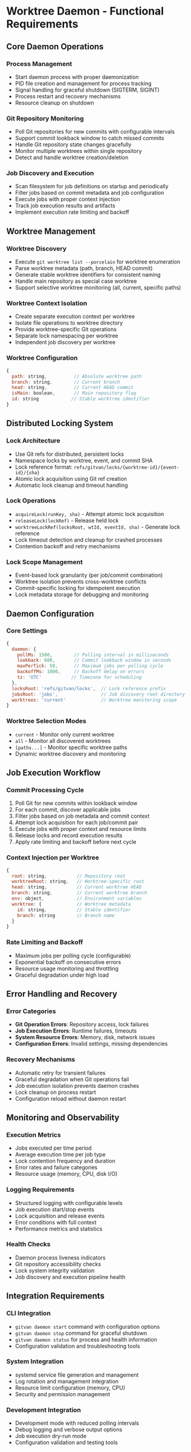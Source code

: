# Worktree Daemon - Functional Requirements

## Core Daemon Operations

### Process Management
- Start daemon process with proper daemonization
- PID file creation and management for process tracking
- Signal handling for graceful shutdown (SIGTERM, SIGINT)
- Process restart and recovery mechanisms
- Resource cleanup on shutdown

### Git Repository Monitoring
- Poll Git repositories for new commits with configurable intervals
- Support commit lookback window to catch missed commits
- Handle Git repository state changes gracefully
- Monitor multiple worktrees within single repository
- Detect and handle worktree creation/deletion

### Job Discovery and Execution
- Scan filesystem for job definitions on startup and periodically
- Filter jobs based on commit metadata and job configuration
- Execute jobs with proper context injection
- Track job execution results and artifacts
- Implement execution rate limiting and backoff

## Worktree Management

### Worktree Discovery
- Execute `git worktree list --porcelain` for worktree enumeration
- Parse worktree metadata (path, branch, HEAD commit)
- Generate stable worktree identifiers for consistent naming
- Handle main repository as special case worktree
- Support selective worktree monitoring (all, current, specific paths)

### Worktree Context Isolation
- Create separate execution context per worktree
- Isolate file operations to worktree directory
- Provide worktree-specific Git operations
- Separate lock namespacing per worktree
- Independent job discovery per worktree

### Worktree Configuration
```javascript
{
  path: string,          // Absolute worktree path
  branch: string,        // Current branch
  head: string,          // Current HEAD commit
  isMain: boolean,       // Main repository flag
  id: string            // Stable worktree identifier
}
```

## Distributed Locking System

### Lock Architecture
- Use Git refs for distributed, persistent locks
- Namespace locks by worktree, event, and commit SHA
- Lock reference format: `refs/gitvan/locks/{worktree-id}/{event-id}/{sha}`
- Atomic lock acquisition using Git ref creation
- Automatic lock cleanup and timeout handling

### Lock Operations
- `acquireLock(runKey, sha)` - Attempt atomic lock acquisition
- `releaseLock(lockRef)` - Release held lock
- `worktreeLockRef(locksRoot, wtId, eventId, sha)` - Generate lock reference
- Lock timeout detection and cleanup for crashed processes
- Contention backoff and retry mechanisms

### Lock Scope Management
- Event-based lock granularity (per job/commit combination)
- Worktree isolation prevents cross-worktree conflicts
- Commit-specific locking for idempotent execution
- Lock metadata storage for debugging and monitoring

## Daemon Configuration

### Core Settings
```javascript
{
  daemon: {
    pollMs: 1500,        // Polling interval in milliseconds
    lookback: 600,       // Commit lookback window in seconds
    maxPerTick: 50,      // Maximum jobs per polling cycle
    backoffMs: 1000,     // Backoff delay on errors
    tz: 'UTC'           // Timezone for scheduling
  },
  locksRoot: 'refs/gitvan/locks',  // Lock reference prefix
  jobsRoot: 'jobs',                // Job discovery root directory
  worktrees: 'current'             // Worktree monitoring scope
}
```

### Worktree Selection Modes
- `current` - Monitor only current worktree
- `all` - Monitor all discovered worktrees
- `[paths...]` - Monitor specific worktree paths
- Dynamic worktree discovery and monitoring

## Job Execution Workflow

### Commit Processing Cycle
1. Poll Git for new commits within lookback window
2. For each commit, discover applicable jobs
3. Filter jobs based on job metadata and commit context
4. Attempt lock acquisition for each job/commit pair
5. Execute jobs with proper context and resource limits
6. Release locks and record execution results
7. Apply rate limiting and backoff before next cycle

### Context Injection per Worktree
```javascript
{
  root: string,           // Repository root
  worktreeRoot: string,   // Worktree-specific root
  head: string,           // Current worktree HEAD
  branch: string,         // Current worktree branch
  env: object,            // Environment variables
  worktree: {             // Worktree metadata
    id: string,           // Stable identifier
    branch: string        // Branch name
  }
}
```

### Rate Limiting and Backoff
- Maximum jobs per polling cycle (configurable)
- Exponential backoff on consecutive errors
- Resource usage monitoring and throttling
- Graceful degradation under high load

## Error Handling and Recovery

### Error Categories
- **Git Operation Errors**: Repository access, lock failures
- **Job Execution Errors**: Runtime failures, timeouts
- **System Resource Errors**: Memory, disk, network issues
- **Configuration Errors**: Invalid settings, missing dependencies

### Recovery Mechanisms
- Automatic retry for transient failures
- Graceful degradation when Git operations fail
- Job execution isolation prevents daemon crashes
- Lock cleanup on process restart
- Configuration reload without daemon restart

## Monitoring and Observability

### Execution Metrics
- Jobs executed per time period
- Average execution time per job type
- Lock contention frequency and duration
- Error rates and failure categories
- Resource usage (memory, CPU, disk I/O)

### Logging Requirements
- Structured logging with configurable levels
- Job execution start/stop events
- Lock acquisition and release events
- Error conditions with full context
- Performance metrics and statistics

### Health Checks
- Daemon process liveness indicators
- Git repository accessibility checks
- Lock system integrity validation
- Job discovery and execution pipeline health

## Integration Requirements

### CLI Integration
- `gitvan daemon start` command with configuration options
- `gitvan daemon stop` command for graceful shutdown
- `gitvan daemon status` for process and health information
- Configuration validation and troubleshooting tools

### System Integration
- systemd service file generation and management
- Log rotation and management integration
- Resource limit configuration (memory, CPU)
- Security and permission management

### Development Integration
- Development mode with reduced polling intervals
- Debug logging and verbose output options
- Job execution dry-run mode
- Configuration validation and testing tools